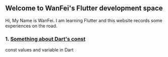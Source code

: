 ## Welcome to WanFei's Flutter development space

Hi, My Name is WanFei. I am learning Flutter and this website records some experiences on the road. 

### 1. [Something about Dart's const](about_dart_const.md)

const values and variable in Dart



